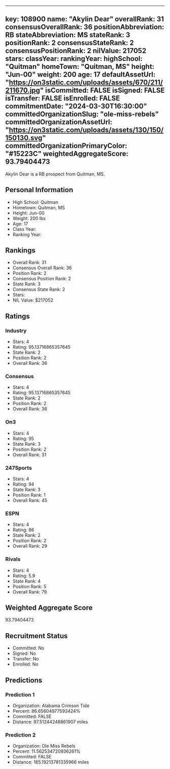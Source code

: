 ---
  key: 108900
  name: "Akylin Dear"
  overallRank: 31
  consensusOverallRank: 36
  positionAbbreviation: RB
  stateAbbreviation: MS
  stateRank: 3
  positionRank: 2
  consensusStateRank: 2
  consensusPositionRank: 2
  nilValue: 217052
  stars: 
  classYear: 
  rankingYear: 
  highSchool: "Quitman"
  homeTown: "Quitman, MS"
  height: "Jun-00"
  weight: 200
  age: 17
  defaultAssetUrl: "https://on3static.com/uploads/assets/670/211/211670.jpg"
  isCommitted: FALSE
  isSigned: FALSE
  isTransfer: FALSE
  isEnrolled: FALSE
  commitmentDate: "2024-03-30T16:30:00"
  committedOrganizationSlug: "ole-miss-rebels"
  committedOrganizationAssetUrl: "https://on3static.com/uploads/assets/130/150/150130.svg"
  committedOrganizationPrimaryColor: "#15223C"
  weightedAggregateScore: 93.79404473
  ---
  
  Akylin Dear is a RB prospect from Quitman, MS.
  
  ## Personal Information
  - High School: Quitman
  - Hometown: Quitman, MS
  - Height: Jun-00
  - Weight: 200 lbs
  - Age: 17
  - Class Year: 
  - Ranking Year: 
  
  ## Rankings
  - Overall Rank: 31
  - Consensus Overall Rank: 36
  - Position Rank: 2
  - Consensus Position Rank: 2
  - State Rank: 3
  - Consensus State Rank: 2
  - Stars: 
  - NIL Value: $217052
  
  ## Ratings
  
  ### Industry
  - Stars: 4
  - Rating: 95.13716865357645
  - State Rank: 2
  - Position Rank: 2
  - Overall Rank: 36
  
  ### Consensus
  - Stars: 4
  - Rating: 95.13716865357645
  - State Rank: 2
  - Position Rank: 2
  - Overall Rank: 36
  
  ### On3
  - Stars: 4
  - Rating: 95
  - State Rank: 3
  - Position Rank: 2
  - Overall Rank: 31
  
  ### 247Sports
  - Stars: 4
  - Rating: 94
  - State Rank: 3
  - Position Rank: 1
  - Overall Rank: 45
  
  ### ESPN
  - Stars: 4
  - Rating: 86
  - State Rank: 2
  - Position Rank: 2
  - Overall Rank: 29
  
  ### Rivals
  - Stars: 4
  - Rating: 5.9
  - State Rank: 4
  - Position Rank: 5
  - Overall Rank: 79
  
  ## Weighted Aggregate Score
  93.79404473
  
  ## Recruitment Status
  - Committed: No
  - Signed: No
  - Transfer: No
  - Enrolled: No
  
  
  
  ## Predictions
  
  ### Prediction 1
  - Organization: Alabama Crimson Tide
  - Percent: 86.65604977593424%
  - Committed: FALSE
  - Distance: 97.51244248861907 miles
  
  ### Prediction 2
  - Organization: Ole Miss Rebels
  - Percent: 11.562534720936261%
  - Committed: FALSE
  - Distance: 165.19213781335966 miles
  